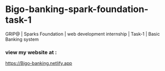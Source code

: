 # Bigo-banking-spark-foundation-task-1
GRIP@ | Sparks Foundation | web development internship | Task-1 | Basic Banking system

### view my website at :
https://Bigo-banking.netlify.app


